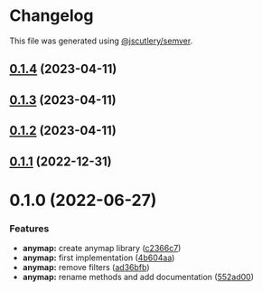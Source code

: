 # Changelog

This file was generated using [@jscutlery/semver](https://github.com/jscutlery/semver).

## [0.1.4](https://github.com/RicardoJBarrios/kuoki/compare/anymap-v0.1.3...anymap-v0.1.4) (2023-04-11)



## [0.1.3](https://github.com/RicardoJBarrios/kuoki/compare/anymap-v0.1.2...anymap-v0.1.3) (2023-04-11)



## [0.1.2](https://github.com/RicardoJBarrios/kuoki/compare/anymap-v0.1.1...anymap-v0.1.2) (2023-04-11)



## [0.1.1](https://github.com/RicardoJBarrios/kuoki/compare/anymap-v0.1.0...anymap-v0.1.1) (2022-12-31)



# 0.1.0 (2022-06-27)


### Features

* **anymap:** create anymap library ([c2366c7](https://github.com/RicardoJBarrios/kuoki/commit/c2366c73438d302331f82b905bc6f82ab68f7fb2))
* **anymap:** first implementation ([4b604aa](https://github.com/RicardoJBarrios/kuoki/commit/4b604aa363248a83d7380e64fb0403a39a42fc3c))
* **anymap:** remove filters ([ad36bfb](https://github.com/RicardoJBarrios/kuoki/commit/ad36bfb6987b18e1f0a6384786c9e6bc69d5a8f7))
* **anymap:** rename methods and add documentation ([552ad00](https://github.com/RicardoJBarrios/kuoki/commit/552ad00763de13ac93d8f93a2baa8fab53a52e90))
